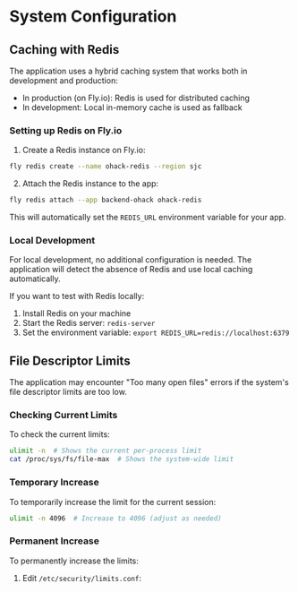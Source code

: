 # System Configuration 

## Caching with Redis

The application uses a hybrid caching system that works both in development and production:

- In production (on Fly.io): Redis is used for distributed caching
- In development: Local in-memory cache is used as fallback

### Setting up Redis on Fly.io

1. Create a Redis instance on Fly.io:

```bash
fly redis create --name ohack-redis --region sjc
```

2. Attach the Redis instance to the app:

```bash
fly redis attach --app backend-ohack ohack-redis
```

This will automatically set the `REDIS_URL` environment variable for your app.

### Local Development

For local development, no additional configuration is needed. The application will detect the absence of Redis and use local caching automatically.

If you want to test with Redis locally:

1. Install Redis on your machine
2. Start the Redis server: `redis-server`
3. Set the environment variable: `export REDIS_URL=redis://localhost:6379`

## File Descriptor Limits

The application may encounter "Too many open files" errors if the system's file descriptor limits are too low.

### Checking Current Limits

To check the current limits:

```bash
ulimit -n  # Shows the current per-process limit
cat /proc/sys/fs/file-max  # Shows the system-wide limit
```

### Temporary Increase

To temporarily increase the limit for the current session:

```bash
ulimit -n 4096  # Increase to 4096 (adjust as needed)
```

### Permanent Increase

To permanently increase the limits:

1. Edit `/etc/security/limits.conf`:


